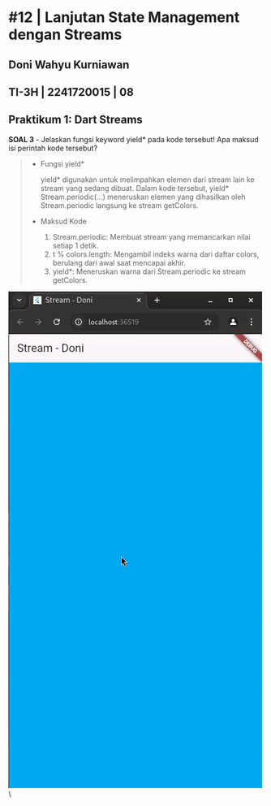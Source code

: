 # #12 | Lanjutan State Management dengan Streams

## Doni Wahyu Kurniawan

## TI-3H | 2241720015 | 08

## Praktikum 1: Dart Streams

**SOAL 3** - Jelaskan fungsi keyword yield* pada kode tersebut! Apa maksud isi perintah kode tersebut?

> - Fungsi yield*
>
>   yield* digunakan untuk melimpahkan elemen dari stream lain ke stream yang sedang dibuat. Dalam kode tersebut, yield* Stream.periodic(...) meneruskan elemen yang dihasilkan oleh Stream.periodic langsung ke stream getColors.
>
> - Maksud Kode
>
>   1. Stream.periodic: Membuat stream yang memancarkan nilai setiap 1 detik.
>   2. t % colors.length: Mengambil indeks warna dari daftar colors, berulang dari awal saat mencapai akhir.
>   3. yield*: Meneruskan warna dari Stream.periodic ke stream getColors.

![praktikum_1](./docs/P1.gif)\
